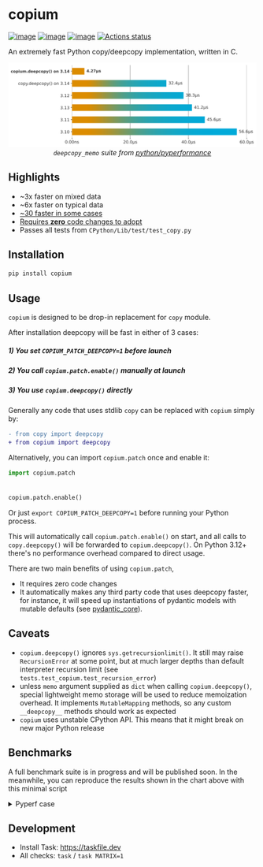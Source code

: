 # copium

[![image](https://img.shields.io/pypi/v/copium.svg)](https://pypi.python.org/pypi/copium)
[![image](https://img.shields.io/pypi/l/copium.svg)](https://pypi.python.org/pypi/copium)
[![image](https://img.shields.io/pypi/pyversions/copium.svg)](https://pypi.python.org/pypi/copium)
[![Actions status](https://github.com/Bobronium/copium/actions/workflows/build.yml/badge.svg)](https://github.com/Bobronium/copium/actions)

An extremely fast Python copy/deepcopy implementation, written in C.

<div align="center">
  <picture>
    <source srcset="https://raw.githubusercontent.com/Bobronium/copium/main/assets/chart_dark.svg" media="(prefers-color-scheme: dark)">
    <source srcset="https://raw.githubusercontent.com/Bobronium/copium/main/assets/chart_light.svg" media="(prefers-color-scheme: light)">
    <img src="https://raw.githubusercontent.com/Bobronium/copium/main/assets/chart_light.svg" alt="Benchmark results bar chart">
  </picture>
</div>

<div align="center">
  <i><code>deepcopy_memo</code> suite from <a href="https://github.com/python/pyperformance/blob/643526f166869c6006009d316be38a35a3cffb2c/pyperformance/data-files/benchmarks/bm_deepcopy/run_benchmark.py#L88">python/pyperformance</a></i>
</div>

## Highlights

- ~3x faster on mixed data
- ~6x faster on typical data
- [~30 faster in some cases](#benchmarks)
- [Requires **zero** code changes to adopt](#1-you-set-copium_patch_deepcopy1-before-launch)
- Passes all tests from `CPython/Lib/test/test_copy.py`

## Installation

```bash
pip install copium
```

## Usage

`copium` is designed to be drop-in replacement for `copy` module.

After installation deepcopy will be fast in either of 3 cases:

##### 1) You set `COPIUM_PATCH_DEEPCOPY=1` before launch

##### 2) You call `copium.patch.enable()` manually at launch

##### 3) You use `copium.deepcopy()` directly

Generally any code that uses stdlib `copy` can be replaced with `copium` simply by:

```diff
- from copy import deepcopy
+ from copium import deepcopy
```

Alternatively, you can import `copium.patch` once and enable it:

```python
import copium.patch


copium.patch.enable()
```

Or just `export COPIUM_PATCH_DEEPCOPY=1` before running your Python process.

This will automatically call `copium.patch.enable()` on start, and all calls to `copy.deepcopy()` will be forwarded to
`copium.deepcopy()`. On Python 3.12+ there's no performance overhead compared to direct
usage.

There are two main benefits of using `copium.patch`,

- It requires zero code changes
- It automatically makes any third party code that uses deepcopy faster, for
  instance, it will speed up instantiations of pydantic
  models with mutable defaults
  \(see [pydantic_core](https://github.com/pydantic/pydantic-core/blob/f1239f81d944bcda84bffec64527d46f041ccc9e/src/validators/with_default.rs#L23)).

## Caveats

- `copium.deepcopy()` ignores `sys.getrecursionlimit()`. It still may raise `RecursionError` at some point, but at much
  larger depths than default interpreter recursion limit (see `tests.test_copium.test_recursion_error`)
- unless `memo` argument supplied as `dict` when calling `copium.deepcopy()`, special lightweight memo storage will be
  used to reduce memoization overhead. It implements `MutableMapping` methods, so any custom `__deepcopy__` methods
  should work as expected
- `copium` uses unstable CPython API. This means that it might break on new major Python release

## Benchmarks

A full benchmark suite is in progress and will be published soon.
In the meanwhile, you can reproduce the results shown in the chart above with this minimal script

<details>
<summary>Pyperf case</summary>

```shell
cat > benchmark.py << 'PY'
# /// script
# requires-python = ">=3.10"
# dependencies = [
#     "pyperf",
#     "copium",
# ]
# ///
import pyperf

runner = pyperf.Runner()

setup = """
import copy
from decimal import Decimal

payload = {
        "a": 1,
        "b": (b := [(1, 2, 3), (4, 5, 6)]),
        "c": [Decimal("3.14"), complex(), [], (), frozenset(), b],
}
"""

runner.timeit(name="deepcopy", stmt=f"b=copy.deepcopy(payload)", setup=setup)
PY
```

```shell
uv run --python 3.14t benchmark.py -q -o copy3.14t.json && \
COPIUM_PATCH_DEEPCOPY=1 PYTHON_GIL=0 \
uv run --python 3.14t benchmark.py -q -o copium3.14t.json --copy-env && \
uvx pyperf compare_to copy3.14t.json copium3.14t.json --table
```

Output:

```shell
deepcopy: Mean +- std dev: 20.8 us +- 1.6 us
deepcopy: Mean +- std dev: 928 ns +- 11 ns
+--------------+---------+--------------------+
| Benchmark | copy    | copium                |
+===========+=========+=======================+
| deepcopy  | 20.8 us | 928 ns: 22.40x faster |
+-----------+---------+-----------------------+
```

```shell
❯ uv run --python 3.13 benchmark.py -q -o copy3.13.json && \
COPIUM_PATCH_DEEPCOPY=1 \
uv run --python 3.13 benchmark.py -q -o copium3.13.json --copy-env && \
uvx pyperf compare_to copy3.13.json copium3.13.json --table
```

```shell
deepcopy: Mean +- std dev: 10.8 us +- 0.9 us
deepcopy: Mean +- std dev: 880 ns +- 23 ns
+-----------+-----------+-----------------------+
| Benchmark | copy3.13t | copium3.13t           |
+===========+===========+=======================+
| deepcopy  | 10.8 us   | 880 ns: 12.26x faster |
+-----------+-----------+-----------------------+
```

```shell
❯ uv run --python 3.13t benchmark.py -q -o copy3.13t.json && \
COPIUM_PATCH_DEEPCOPY=1 PYTHON_GIL=0 \
uv run --python 3.13t benchmark.py -q -o copium3.13t.json --copy-env && \
uvx pyperf compare_to copy3.13t.json copium3.13t.json --table
```

```shell
deepcopy: Mean +- std dev: 29.0 us +- 6.7 us
deepcopy: Mean +- std dev: 942 ns +- 29 ns
+-----------+-----------+-----------------------+
| Benchmark | copy3.13t | copium3.13t           |
+===========+===========+=======================+
| deepcopy  | 29.0 us   | 942 ns: 30.84x faster |
+-----------+-----------+-----------------------+
```

</details>

## Development

- Install Task: https://taskfile.dev
- All checks: `task` / `task MATRIX=1`
